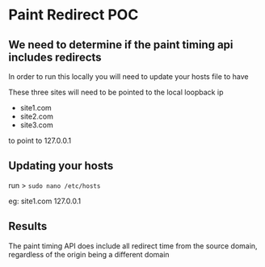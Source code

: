 # Paint Redirect POC 
## We need to determine if the paint timing api includes redirects

In order to run this locally you will need to update your hosts file to have 

These three sites will need to be pointed to the local loopback ip 
- site1.com
- site2.com
- site3.com 

to point to 127.0.0.1

## Updating your hosts 
run > `sudo nano /etc/hosts` 

eg: 
site1.com 127.0.0.1


## Results 
The paint timing API does include all redirect time from the source domain, regardless of the origin being a different domain
